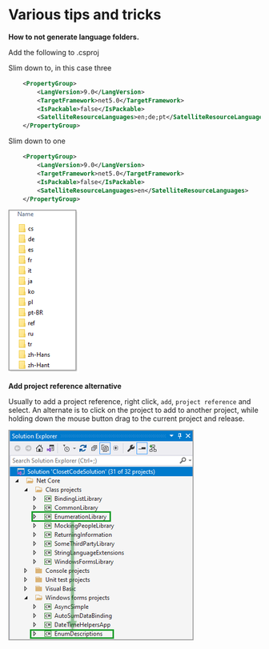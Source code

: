# Various tips and tricks

**How to not generate language folders.**

Add the following to .csproj

Slim down to, in this case three

```xml
	<PropertyGroup>
		<LangVersion>9.0</LangVersion>
		<TargetFramework>net5.0</TargetFramework>
		<IsPackable>false</IsPackable>
		<SatelliteResourceLanguages>en;de;pt</SatelliteResourceLanguages>
	</PropertyGroup>
```

Slim down to one

```xml
	<PropertyGroup>
		<LangVersion>9.0</LangVersion>
		<TargetFramework>net5.0</TargetFramework>
		<IsPackable>false</IsPackable>
		<SatelliteResourceLanguages>en</SatelliteResourceLanguages>
	</PropertyGroup>
```

![Satellite Resource Languages](assets/TipsTricks/SatelliteResourceLanguages.png)

**Add project reference alternative**

Usually to add a project reference, right click, `add`, `project reference` and select. An alternate is to click on the project to add to another project, while holding down the mouse button drag to the current project and release.

![image](assets/TipsTricks/AddReferenceInSolutionExplorer.png)
